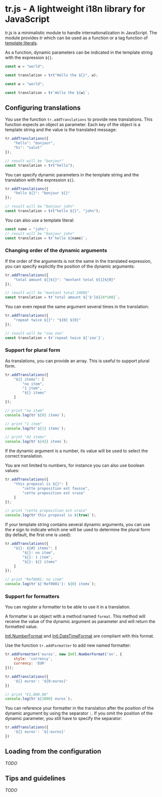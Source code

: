# tr.js - A lightweight i18n library for JavaScript

tr.js is a minimalistic module to handle internationalization in JavaScript.
The module provides *tr* which can be used as a function or a tag function
of [template literals](https://developer.mozilla.org/en-US/docs/Web/JavaScript/Reference/Template_literals).

As a function, dynamic parameters can be indicated in the template string with 
the expression ```${}```.

```javascript
const w = "world";

const translation = tr("Hello the ${}", w);
```

```javascript
const w = "world";

const translation = tr`Hello the ${w}`;
```

## Configuring translations

You use the function ```tr.addTranslations``` to provide new translations. This
function expects an object as parameter. Each key of the object is a template string
and the value is the translated message:

```javascript
tr.addTranslations({
    "hello": "bonjour",
    "hi": "salut"
});

// result will be "bonjour"
const translation = tr("hello");
```

You can specify dynamic parameters in the template string and the translation with 
the expression ```${}```.

```javascript
tr.addTranslations({
    "hello ${}": "bonjour ${}"
});

// result will be "bonjour john"
const translation = tr("hello ${}", "john");
```

You can also use a template literal:

```javascript
const name = "john";
// result will be "bonjour john"
const translation = tr`hello ${name}`;
```

### Changing order of the dynamic arguments

If the order of the arguments is not the same in the translated expression,
you can specify explicitly the position of the dynamic arguments:

```javascript
tr.addTranslations({
    "total amount ${}${}": "montant total ${1}${0}"
});

// result will be "montant total 2400$"
const translation = tr`total amount ${'$'}${24*100}`;
```

You can even repeat the same argument several times in the translation:


```javascript
tr.addTranslations({
    "repeat twice ${}": "${0} ${0}"
});

// result will be "zoo zoo"
const translation = tr`repeat twice ${'zoo'}`;
```

### Support for plural form

As translations, you can provide an array. This is useful to support plural
form.

```javascript
tr.addTranslations({
    "${} items": [
        "no item",
        "1 item",
        "${} items"
    ]
});

// print "no item"
console.log(tr`${0} items`);

// print "1 item"
console.log(tr`${1} items`);

// print "42 items"
console.log(tr`${42} items`);
```
If the dynamic argument is a number, its value will be used to select the
correct translation.

You are not limited to numbers, for instance you can also use boolean values:

```javascript
tr.addTranslations({
    "this proposal is ${}": [
        "cette proposition est fausse",
        "cette proposition est vraie"
    ]
});

// print "cette proposition est vraie"
console.log(tr`this proposal is ${true}`);
```

If your template string contains several dynamic arguments, you can use
the ```#``` sign to indicate which one will be used to determine the plural
form (by default, the first one is used):

```javascript
tr.addTranslations({
    "${}: ${#} items": [
        "${}: no item",
        "${}: 1 item",
        "${}: ${} items"
    ]
});

// print "Ref0001: no item"
console.log(tr`${'Ref0001'}: ${0} items`);
```

### Support for formatters

You can register a formatter to be able to use it in a translation.

A formatter is an object with a method named ```format```. This method
will receive the value of the dynamic argument as parameter and will return
the formatted value.

[Intl.NumberFormat](https://developer.mozilla.org/en-US/docs/Web/JavaScript/Reference/Global_Objects/Intl/NumberFormat) 
and [Intl.DateTimeFormat](https://developer.mozilla.org/en-US/docs/Web/JavaScript/Reference/Global_Objects/Intl/DateTimeFormat/DateTimeFormat) are compliant with this format.

Use the function ```tr.addFormatter``` to add new named formatter:

```javascript
tr.addFormatter('euros', new Intl.NumberFormat('en', {
    style: 'currency', 
    currency: 'EUR' 
}));

tr.addTranslations({
    '${} euros': '${0:euros}'
})

// print "€1,000.00"
console.log(tr`${1000} euros`);
```

You can reference your formatter in the translation after the position of the 
dynamic argument by using the separator ```:```. If you omit the  position of 
the dynamic parameter, you still have to specify the separator:

```javascript
tr.addTranslations({
    '${} euros': '${:euros}'
})
```

## Loading from the configuration

*TODO*

## Tips and guidelines

*TODO*
